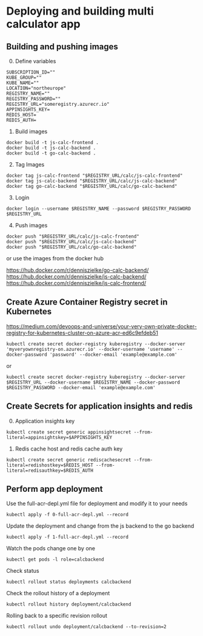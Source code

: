 # Deploying and building multi calculator app

## Building and pushing images

0. Define variables

```
SUBSCRIPTION_ID=""
KUBE_GROUP=""
KUBE_NAME=""
LOCATION="northeurope"
REGISTRY_NAME=""
REGISTRY_PASSWORD=""
REGISTRY_URL="someregistry.azurecr.io"
APPINSIGHTS_KEY=
REDIS_HOST=
REDIS_AUTH=
```

1. Build images
```
docker build -t js-calc-frontend .
docker build -t js-calc-backend .
docker build -t go-calc-backend .
```

2. Tag Images
```
docker tag js-calc-frontend "$REGISTRY_URL/calc/js-calc-frontend"
docker tag js-calc-backend "$REGISTRY_URL/calc/js-calc-backend"
docker tag go-calc-backend "$REGISTRY_URL/calc/go-calc-backend"
```

3. Login
```
docker login --username $REGISTRY_NAME --password $REGISTRY_PASSWORD $REGISTRY_URL
```

4. Push images

```
docker push "$REGISTRY_URL/calc/js-calc-frontend"
docker push "$REGISTRY_URL/calc/js-calc-backend"
docker push "$REGISTRY_URL/calc/go-calc-backend"
```

or use the images from the docker hub

https://hub.docker.com/r/denniszielke/go-calc-backend/
https://hub.docker.com/r/denniszielke/js-calc-backend/
https://hub.docker.com/r/denniszielke/js-calc-frontend/

## Create Azure Container Registry secret in Kubernetes
https://medium.com/devoops-and-universe/your-very-own-private-docker-registry-for-kubernetes-cluster-on-azure-acr-ed6c9efdeb51

```
kubectl create secret docker-registry kuberegistry --docker-server 'myveryownregistry-on.azurecr.io' --docker-username 'username' --docker-password 'password' --docker-email 'example@example.com'

```

or

```
kubectl create secret docker-registry kuberegistry --docker-server $REGISTRY_URL --docker-username $REGISTRY_NAME --docker-password $REGISTRY_PASSWORD --docker-email 'example@example.com'
```

## Create Secrets for application insights and redis

0. Application insights key
```
kubectl create secret generic appinsightsecret --from-literal=appinsightskey=$APPINSIGHTS_KEY
```

1. Redis cache host and redis cache auth key
```
kubectl create secret generic rediscachesecret --from-literal=redishostkey=$REDIS_HOST --from-literal=redisauthkey=$REDIS_AUTH
```

## Perform app deployment

Use the full-acr-depl.yml file for deployment and modify it to your needs
```
kubectl apply -f 0-full-acr-depl.yml --record
```

Update the deployment and change from the js backend to the go backend
```
kubectl apply -f 1-full-acr-depl.yml --record
```

Watch the pods change one by one
```
kubectl get pods -l role=calcbackend
```

Check status
```
kubectl rollout status deployments calcbackend
```

Check the rollout history of a deployment
```
kubectl rollout history deployment/calcbackend
```

Rolling back to a specific revision rollout
```
kubectl rollout undo deployment/calcbackend --to-revision=2
```